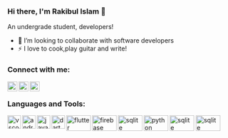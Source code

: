 ### Hi there, I'm Rakibul Islam 👋

<p> An undergrade student, developers! </p>


- 👯 I’m looking to collaborate with software developers
- ⚡ I love to cook,play guitar and write!


### Connect with me:

<a href="https://twitter.com/Rakibul14092789">
  <img align="left" alt="Rakib's Twitter" width="22px" src="https://rakibul25.github.io/Rakibul25/img/twitter.svg" />
</a>
<a href="https://www.instagram.com/rakibul_islam_25">
  <img align="left" alt="Rakib's Insta" width="22px" src="https://rakibul25.github.io/Rakibul25/img/instagram.svg" />
</a>
<a href="https://www.linkedin.com/in/rakibul-islam-9078b1187">
  <img align="left" alt="Rakib's LinkedIn" width="22px" src="https://rakibul25.github.io/Rakibul25/img/linkedin.svg" />
</a>




<br />

### Languages and Tools:

<a>
  <img align="left" alt="vscode" width="30px" src="https://rakibul25.github.io/Rakibul25/img/visual-studio.svg" />
</a>
<a>
  <img align="left" alt="androidst" width="30px" src="https://rakibul25.github.io/Rakibul25/img/androidst.svg" />
</a>
<a>
  <img align="left" alt="java" width="30px" src="https://rakibul25.github.io/Rakibul25/img/java.svg" />
</a>
<a>
  <img align="left" alt="dart" width="30px" src="https://rakibul25.github.io/Rakibul25/img/logo_dart_192px.svg" />
</a>
<a>
  <img align="left" alt="flutter" width="55px" height="35" src="https://rakibul25.github.io/Rakibul25/img/flutterio-ar21.svg" />
</a>
<a>
  <img align="left" alt="firebase" width="55px" height="35" src="https://rakibul25.github.io/Rakibul25/img/firebase-ar21.svg" />
</a>
<a>
  <img align="left" alt="sqlite" width="55px" height="35" src="https://rakibul25.github.io/Rakibul25/img/sqlite-icon.svg" />
</a>
<a>
  <img align="left" alt="python" width="55px" height="35" src="https://rakibul25.github.io/Rakibul25/img/python.svg" />
</a>
<a>
  <img align="js" alt="sqlite" width="55px" height="35" src="https://rakibul25.github.io/Rakibul25/img/js.svg" />
</a>
<a>
  <img align="mysql" alt="sqlite" width="55px" height="35" src="https://rakibul25.github.io/Rakibul25/img/mysql-ar21.svg" />
</a>



<br />
<br />

